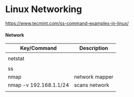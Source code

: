 # Linux Networking

https://www.tecmint.com/ss-command-examples-in-linux/

#### Network
| Key/Command | Description |
| ----------- | ----------- |
| | |
| netstat | |
| | |
| ss| |
| nmap| network mapper|
| nmap -v 192.168.1.1/24 | scans network |
| | |
